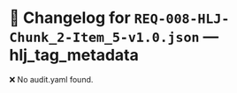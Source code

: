 # 📝 Changelog for `REQ-008-HLJ-Chunk_2-Item_5-v1.0.json` — **hlj_tag_metadata**

❌ No audit.yaml found.

